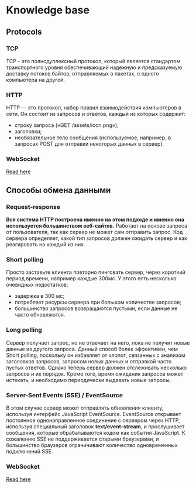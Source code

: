 # Knowledge base

## Protocols

### TCP
TCP - это полнодуплексный протокол, который является стандартом транспортного уровня обеспечивающий надежную и предсказуемую доставку потоков байтов, отправляемых в пакетах, с одного компьютера на другой.

### HTTP
HTTP — это протокол, набор правил взаимодействия компьютеров в сети. 
Он состоит из запросов и ответов, каждый из которых содержит:
* строку запроса («GET /assets/icon.png»);
* заголовки;
* необязательное тело сообщения (используемое, например, в запросах POST для отправки некоторых данных в сервер).

### WebSocket 
[Read here](./WebSocket.md)

## Способы обмена данными

### Request-response
**Вся система HTTP построена именно на этом подходе и именно она используется большинством веб-сайтов.**
Работает на основе запроса от пользователя, так как сервер не может сам отправить запрос.
Код сервера определяет, какой тип запросов должен ожидать сервер и как реагировать на каждый из них.

### Short polling
Просто заставьте клиента повторно пинговать сервер, через короткий период времени, например каждые 300мс.
У этого есть несколько очевидных недостатков: 
* задержка в 300 мс;
* потребляет ресурсы сервера при большом количестве запросов;
* большинство запросов возвращаются пустыми, если данные не часто обновляются.

### Long polling
Сервер получает запрос, но не отвечает на него, пока не получит новые данные из другого запроса.
Данный способ более эффективен, чем Short polling, поскольку он избавляет от хлопот, связанных с анализом заголовков запросов, запросом новых данных и отправкой часто пустых ответов.
Однако теперь сервер должен отслеживать несколько запросов и их порядок. Кроме того, время ожидания запросов может истекать, и необходимо периодически выдавать новые запросы.

### Server-Sent Events (SSE) / EventSource
В этом случае сервер может отправлять обновления клиенту, используя интерфейс JavaScript EventSource.
EventSource открывает постоянное однонаправленное соединение с сервером через HTTP, используя специальный заголовок **text/event-stream**,
и прослушивает сообщения, которые обрабатываются кодом как события JavaScript.
К сожалению SSE не поддерживается старыми браузерами, и большинство браузеров ограничивают количество одновременных подключений SSE.

### WebSocket
[Read here](./WebSocket.md)

